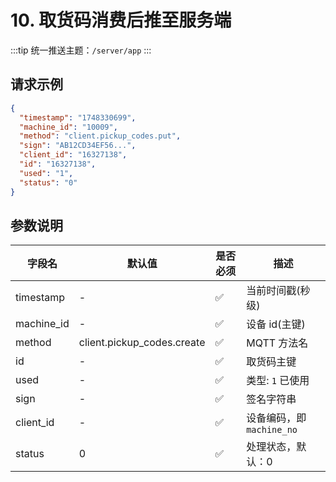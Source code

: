 # 10. 取货码消费后推至服务端

:::tip
统一推送主题：`/server/app`
:::

## 请求示例

```json
{
  "timestamp": "1748330699",
  "machine_id": "10009",
  "method": "client.pickup_codes.put",
  "sign": "AB12CD34EF56...",
  "client_id": "16327138",
  "id": "16327138",
  "used": "1",
  "status": "0"
}
```

## 参数说明

| 字段名        | 默认值                        | 是否必须 | 描述                  |
|------------|----------------------------|------|---------------------|
| timestamp  | -                          | ✅    | 当前时间戳(秒级)           |
| machine_id | -                          | ✅    | 设备 id(主键)           |
| method     | client.pickup_codes.create | ✅    | MQTT 方法名            |
| id         | -                          | ✅    | 取货码主键               |
| used       | -                          | ✅    | 类型: `1` 已使用         |
| sign       | -                          | ✅    | 签名字符串               |
| client_id  | -                          | ✅    | 设备编码，即 `machine_no` |
| status     | 0                          | ✅    | 处理状态，默认：0           |
